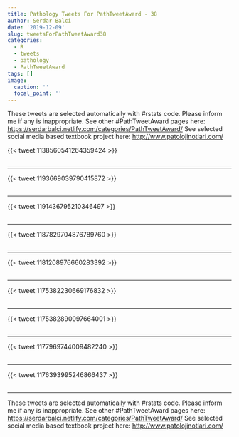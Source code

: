 ```yaml
---
title: Pathology Tweets For PathTweetAward - 38
author: Serdar Balci
date: '2019-12-09'
slug: tweetsForPathTweetAward38
categories:
  - R
  - tweets
  - pathology
  - PathTweetAward
tags: []
image:
  caption: ''
  focal_point: ''
---
```



These tweets are selected automatically with #rstats code. Please inform me if any is inappropriate.
See other #PathTweetAward pages here: https://serdarbalci.netlify.com/categories/PathTweetAward/ 
See selected social media based textbook project here: http://www.patolojinotlari.com/

{{< tweet 1138560541264359424 >}}
<br>
<br>
<hr>
{{< tweet 1193669039790415872 >}}
<br>
<br>
<hr>
{{< tweet 1191436795210346497 >}}
<br>
<br>
<hr>
{{< tweet 1187829704876789760 >}}
<br>
<br>
<hr>
{{< tweet 1181208976660283392 >}}
<br>
<br>
<hr>
{{< tweet 1175382230669176832 >}}
<br>
<br>
<hr>
{{< tweet 1175382890097664001 >}}
<br>
<br>
<hr>
{{< tweet 1177969744009482240 >}}
<br>
<br>
<hr>
{{< tweet 1176393995246866437 >}}
<br>
<br>
<hr>


These tweets are selected automatically with #rstats code. Please inform me if any is inappropriate.
See other #PathTweetAward pages here: https://serdarbalci.netlify.com/categories/PathTweetAward/ 
See selected social media based textbook project here: http://www.patolojinotlari.com/
